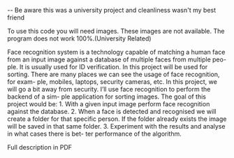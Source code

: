 
-- Be aware this was a university project and cleanliness wasn't my best friend


To use this code you will need images. These images are not available. The program does not work 100%.(University Related)


Face recognition system is a technology capable of matching a human face from an input image against a database of multiple faces from multiple peo- ple. It is usually used for ID verification. In this project will be used for sorting. There are many places we can see the usage of face recognition, for exam- ple, mobiles, laptops, security cameras, etc. In this project, we will go a bit away from security. I’ll use face recognition to perform the backend of a sim- ple application for sorting images.
  The goal of this project would be:
    1. With a given input image perform face recognition against the
    database.
    2. When a face is detected and recognised we will create a folder for
    that specific person. If the folder already exists the image will be
    saved in that same folder.
    3. Experiment with the results and analyse in what cases there is bet-
    ter performance of the algorithm.
    
 
 Full description in PDF
